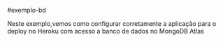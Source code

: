 #exemplo-bd

Neste exemplo,vemos como configurar corretamente a aplicação para o deploy no Heroku com acesso a banco de dados no MongoDB Atlas